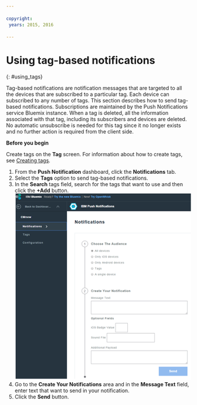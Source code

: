 ```yaml
---

copyright:
 years: 2015, 2016

---
```


# Using tag-based notifications
{: #using_tags}


Tag-based notifications are notification messages that are targeted to all the devices that are subscribed to a particular tag. Each device can subscribed to any number of tags. This section describes how to send tag-based notifications. Subscriptions are maintained by the Push Notifications service Bluemix instance. When a tag is deleted, all the information associated with that tag, including its subscribers and devices are deleted. No automatic unsubscribe is needed for this tag since it no longer exists and no further action is required from the client side.

**Before you begin**

Create tags on the **Tag** screen. For information about how to create tags, see [Creating tags](t_manage_tags.html).

1. From the **Push Notification** dashboard, click the **Notifications** tab.
1. Select the **Tags** option to send tag-based notifications.
1. In the **Search** tags field, search for the tags that want to use and then click the **+Add** button.![Notifications Screen](images/tag_notification.jpg)
1. Go to the **Create Your Notifications** area and in the **Message Text** field, enter text that want to send in your notification.
1. Click the **Send** button.


